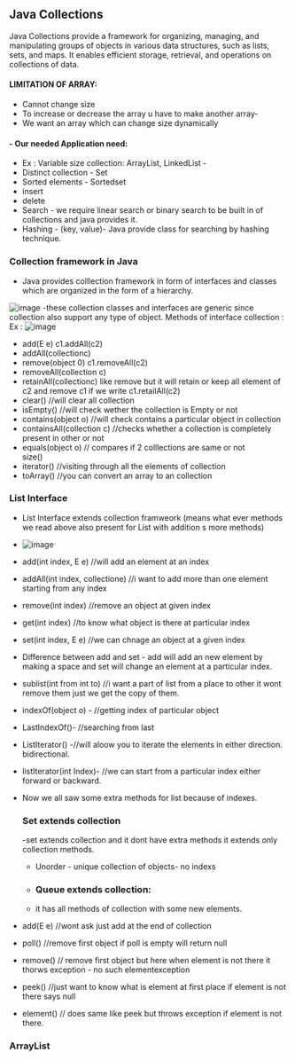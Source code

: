 ## Java Collections
Java Collections provide a framework for organizing, managing, and manipulating groups of objects in various data structures, such as lists, sets, and maps. It enables efficient storage, retrieval, and operations on collections of data.  

#### LIMITATION OF ARRAY:   
- Cannot change size
- To increase or decrease the array u have to make another array-
- We want an array which can change size dynamically

#### - Our needed Application need: 
- Ex : Variable size collection:  ArrayList, LinkedList -  
- Distinct collection - Set  
- Sorted elements - Sortedset  
- insert  
- delete  
- Search - we require linear search or binary search to be built in of collections and java provides it.  
- Hashing - (key, value)- Java provide class for searching by hashing technique.  

### Collection framework in Java 
- Java provides colllection framework in form of interfaces and classes which are organized in the form of a hierarchy.

![image](https://github.com/user-attachments/assets/280621de-f65b-4378-acbf-64d5600eb631)
-these collection classes and interfaces are generic since collection also support any type of object.
Methods of interface collection :
Ex :  ![image](https://github.com/user-attachments/assets/f8845dba-1891-460e-9057-a08f5bcb52eb)  
- add(E e) c1.addAll(c2)  
- addAll(collection<E>c)  
- remove(object 0)  c1.removeAll(c2)  
- removeAll(collection<E> c)  
- retainAll(collection<E>c)  like remove but it will retain or keep all element of c2 and remove c1 if we write c1.retailAll(c2)  
- clear() //will clear all collection  
- isEmpty() //will check wether the collection is Empty or not
- contains(object o) //will check contains a particular object in collection
- containsAll(collection<E> c) //checks whether a collection is completely present in other or not
- equals(object o) // compares if 2 colllections are same or not  
  size()  
- iterator() //visiting through all the elements of collection    
- toArray() //you can convert an array to an collection  

### List Interface  
- List Interface extends collection framweork  (means what ever methods we read above also present for List with addition s more methods)
- ![image](https://github.com/user-attachments/assets/4b88af42-1f1a-45eb-bfde-442c803e7eca)
- add(int index, E e) //will add an element at an index
- addAll(int index, collection<E>e) //i want to add more than one element starting from any index
- remove(int index) //remove an object at given index
- get(int index) //to know what object is there at particular index
- set(int index, E e) //we can chnage an object at a given index
- Difference between add and set - add will add an new element by making a space and set will change an element at a particular index.
- sublist(int from int to) //i want a part of list from a place to other it wont remove them just we get the copy of them.
- indexOf(object o) - //getting index of particular object
- LastIndexOf()- //searching from last
- ListIterator() -//will aloow you to iterate the elements in either direction. bidirectional.
- listIterator(int Index)- //we can start from a particular index either forward or backward.
- Now we all saw some extra methods for list because of indexes.

  ### Set extends collection
  -set extends collection and it dont have extra methods it extends only collection methods.
  - Unorder - unique collection of objects- no indexs
  - ### Queue extends collection:
  - it has all methods of collection with some new elements.  
- add(E e) //wont ask just add at the end of collection
- poll() //remove first object if poll is empty will return null  
- remove() // remove first object but here when element is not there it thorws exception - no such elementexception
- peek() //just want to know what is element at first place if element is not there says null  
- element() // does same like peek but throws exception if element is not there.
  
### ArrayList  



